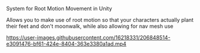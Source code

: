 System for Root Motion Movement in Unity

Allows you to make use of root motion so that your characters actually plant their feet and don't moonwalk, while also allowing for nav mesh use


https://user-images.githubusercontent.com/16218331/206848514-e3091476-bf61-424e-8404-363e3380a1ad.mp4

